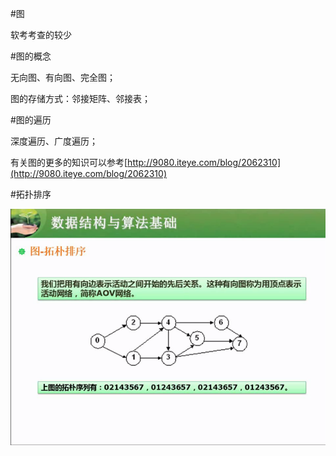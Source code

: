 #图

软考考查的较少

#图的概念

无向图、有向图、完全图；

图的存储方式：邻接矩阵、邻接表；

#图的遍历

深度遍历、广度遍历；

有关图的更多的知识可以参考[http://9080.iteye.com/blog/2062310](http://9080.iteye.com/blog/2062310)

#拓扑排序

![](/imgs/1.7.8-4拓扑排序.png)